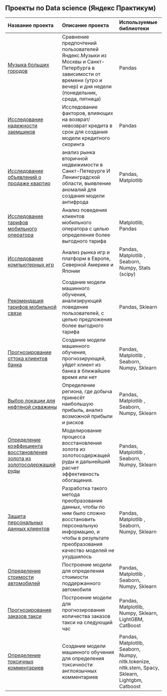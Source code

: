 ## Проекты по Data science (Яндекс Практикум)


| Название проекта | Описание проекта                                                                                                                                                                  | Используемые библиотеки                            |
| :-------------------- |:----------------------------------------------------------------------------------------------------------------------------------------------------------------------------------|:---------------------------------------------------|
| [Музыка больших городов](адрес://ссылки.здесь "Заголовок ссылки") | Сравнение предпочтений пользователей Яндекс.Музыки из Москвы и Санкт-Петербурга в зависимости от времени (утро и вечер) и дня недели (понедельник, среда, пятница) | Pandas |
| [Исследование надежности заемщиков](адрес://ссылки.здесь "Заголовок ссылки") | Исследование факторов, влияющих на возврат/невозврат кредита в срок для создания модели кредитного скоринга                                                                       | Pandas                                             
| [Исследование объявлений о продаже квартир](адрес://ссылки.здесь "Заголовок ссылки") | анализ рынка вторичной недвижимости в Санкт-Петерурге И Ленинградской области, выявление аномалий для создания модели антифрода                                                   | Pandas, Matplotlib                                 |
| [Исследование тарифов мобильного оператора](адрес://ссылки.здесь "Заголовок ссылки") | Анализ поведения клиентов мобильного оператора с целью определения более выгодного тарифа                                                                                         | Matplotlib, Pandas                                 |
| [Исследование компьютерных игр](адрес://ссылки.здесь "Заголовок ссылки") | Анализ рынка игр и платформ в Европе, Северной Америке и Японии                                                                                                                   | Pandas, Matplotlib , Seaborn, Numpy, Stats (scipy) |
| [Рекомендация тарифов мобильной связи](адрес://ссылки.здесь "Заголовок ссылки") | Создание модели машинного обучения, анализирующей поведение пользователей, с целью предложения более выгодного тарифа                                                             | Pandas, Sklearn                                    |
| [Прогнозирование оттока клиентов банка](адрес://ссылки.здесь "Заголовок ссылки") | Создание модели машинного обучения, прогнозирующей, уйдет клиент из банка в ближайшее время или нет                                                                               | Pandas, Matplotlib , Seaborn, Numpy, Sklearn   |
| [Выбор локации для нефтяной скважины](адрес://ссылки.здесь "Заголовок ссылки") | Определение региона, где добыча принесёт наибольшую прибыль, анализ возможной прибыли и рисков                                                                                    | Pandas, Matplotlib , Seaborn, Numpy, Sklearn |
| [Определение коэффициента восстановления золота из золотосодержащей руды](адрес://ссылки.здесь "Заголовок ссылки") | Моделирование процесса восстановления золота из золотосодержащей руды и дальнейший расчет эффективность обогащения.                                                               | Pandas, Matplotlib , Seaborn, Numpy, Sklearn |
| [Защита персональных данных клиентов](адрес://ссылки.здесь "Заголовок ссылки") | Разработка такого метода преобразования данных, чтобы по ним было сложно восстановить персональную информацию, и чтобы в результате преобразования качество моделей не ухудшилось | Pandas, Matplotlib , Seaborn, Numpy, Sklearn  |
| [Определение стоимости автомобилей](адрес://ссылки.здесь "Заголовок ссылки") | Построение модели для определения стоимости поддержанного автомобиля                                                                                                              | Pandas, Matplotlib , Seaborn, Numpy, Sklearn |
| [ Прогнозирование заказов такси](адрес://ссылки.здесь "Заголовок ссылки") | Построение модели для прогнозирования количества заказов такси на следующий час         | Pandas, Matplotlib, Numpy, Sklearn,  LightGBM, CatBoost|
| [Определение токсичных комментариев](адрес://ссылки.здесь "Заголовок ссылки") | Создание модели машинного обучения для определения токсичности англоязычных комментариев | Pandas, Matplotlib, Seaborn, Numpy, nltk.tokenize, nltk.stem, Spacy, Sklearn, Lightgbm, Catboost|

